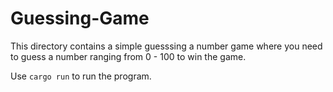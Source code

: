 # Guessing-Game

This directory contains a simple guesssing a number game where you need to guess a number ranging from 0 - 100 to win the game.

Use `cargo run` to run the program.